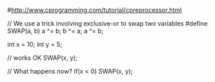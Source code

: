 #http://www.cprogramming.com/tutorial/cpreprocessor.html

// We use a trick involving exclusive-or to swap two variables
#define SWAP(a, b)  a ^= b; b ^= a; a ^= b; 

int x = 10;
int y = 5;

// works OK
SWAP(x, y);

// What happens now?
if(x < 0)
    SWAP(x, y);
